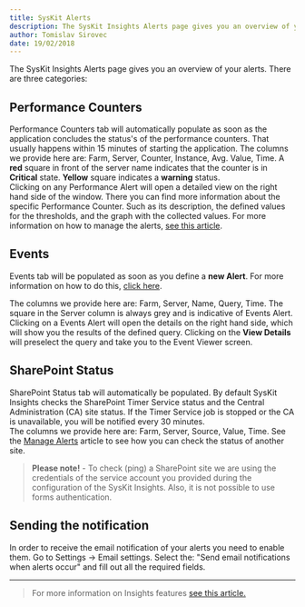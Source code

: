 ```yaml
---
title: SysKit Alerts
description: The SysKit Insights Alerts page gives you an overview of your alerts. 
author: Tomislav Sirovec
date: 19/02/2018
---
```


The SysKit Insights Alerts page gives you an overview of your alerts. There are three categories:

## Performance Counters

Performance Counters tab will automatically populate as soon as the application concludes the status's of the performance counters. That usually happens within 15 minutes of starting the application. 
The columns we provide here are: Farm, Server, Counter, Instance, Avg. Value, Time. A __red__ square in front of the server name indicates that the counter is in __Critical__ state. __Yellow__ square indicates a __warning__ status.  
Clicking on any Performance Alert will open a detailed view on the right hand side of the window. There you can find more information about the specific Performance Counter. Such as its description, the defined values for the thresholds, and the graph with the collected values. For more information on how to manage the alerts, [see this article](#internal/how-to/manage-alerts).


## Events

Events tab will be populated as soon as you define a __new Alert__. For more information on how to do this, [click here](#internal/how-to/manage-alerts). 

The columns we provide here are: Farm, Server, Name, Query, Time.
The square in the Server column is always grey and is indicative of Events Alert.
Clicking on a Events Alert will open the details on the right hand side, which will show you the results of the defined query. Clicking on the __View Details__ will preselect the query and take you to the Event Viewer screen.

## SharePoint Status

SharePoint Status tab will automatically be populated. By default SysKit Insights checks the SharePoint Timer Service status and the Central Administration (CA) site status. If the Timer Service job is stopped or the CA is unavailable, you will be notified every 30 minutes.  
The columns we provide here are: Farm, Server, Source, Value, Time.
See the [Manage Alerts](#internal/how-to/manage-alerts) article to see how you can check the status of another site.  

> __Please note!__ - To check (ping) a SharePoint site we are using the credentials of the service account you provided during the configuration of the SysKit Insights. Also, it is not possible to use forms authentication. 

## Sending the notification

In order to receive the email notification of your alerts you need to enable them. Go to Settings -> Email settings. Select the: "Send email notifications when alerts occur" and fill out all the required fields.  

---
>For more information on Insights features [see this article.](https://www.syskit.com/products/insights/features/intelligent-alerts/)